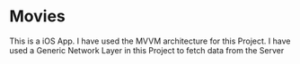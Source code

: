 # Movies

This is a iOS App.
I have used the MVVM architecture for this Project.
I have used a Generic Network Layer in this Project to fetch data from the Server
